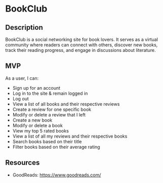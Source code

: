 # BookClub

## Description

BookClub is a social networking site for book lovers. It serves as a virtual community where readers can connect with others, discover new books, track their reading progress, and engage in discussions about literature.

## MVP

As a user, I can:
  * Sign up for an account
  * Log in to the site & remain logged in
  * Log out
  * View a list of all books and their respective reviews
  * Create a review for one specific book
  * Modify or delete a review that I left
  * Create a new book
  * Modify or delete a book
  * View my top 5 rated books
  * View a list of all my reviews and their respective books
  * Search books based on their title
  * Filter books based on their average rating

## Resources

  * GoodReads: https://www.goodreads.com/